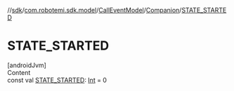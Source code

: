 //[sdk](../../../../index.md)/[com.robotemi.sdk.model](../../index.md)/[CallEventModel](../index.md)/[Companion](index.md)/[STATE_STARTED](-s-t-a-t-e_-s-t-a-r-t-e-d.md)



# STATE_STARTED  
[androidJvm]  
Content  
const val [STATE_STARTED](-s-t-a-t-e_-s-t-a-r-t-e-d.md): [Int](https://kotlinlang.org/api/latest/jvm/stdlib/kotlin/-int/index.html) = 0  




